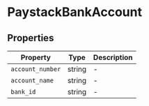 # PaystackBankAccount

## Properties

| Property | Type | Description |
|----------|------|-------------|
| `account_number` | string | - |
| `account_name` | string | - |
| `bank_id` | string | - |
